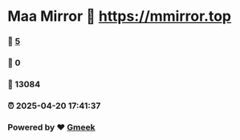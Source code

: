 # Maa Mirror :link: https://mmirror.top 
### :page_facing_up: [5](https://mmirror.top/tag.html) 
### :speech_balloon: 0 
### :hibiscus: 13084 
### :alarm_clock: 2025-04-20 17:41:37 
### Powered by :heart: [Gmeek](https://github.com/Meekdai/Gmeek)
